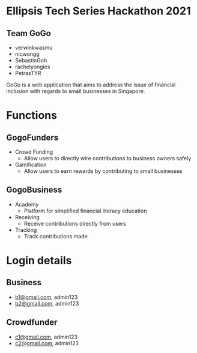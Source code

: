 # Ellipsis Tech Series Hackathon 2021
## Team GoGo
- verwinkwasmu
- nicwongg
- SebastinGoh
- rachelyongies
- PetrasTYR

GoGo is a web application that aims to address the issue of financial inclusion with regards to small businesses in Singapore. 

# Functions
## GogoFunders
- Crowd Funding
  - Allow users to directly wire contributions to business owners safely
- Gamification
  - Allow users to earn rewards by contributing to small businesses

## GogoBusiness
- Academy
  - Platform for simplified financial literacy education
- Receiving
  - Receive contributions directly from users
- Tracking
  - Track contributions made

# Login details
## Business
- b1@gmail.com, admin123
- b2@gmail.com, admin123

## Crowdfunder
- c1@gmail.com, admin123
- c2@gmail.com, admin123
